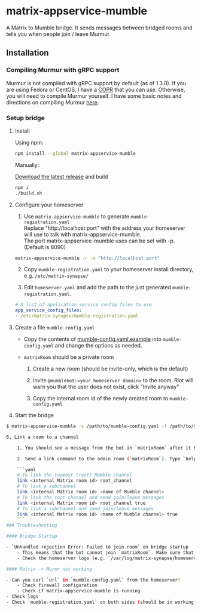 # matrix-appservice-mumble

A Matrix to Mumble bridge. It sends messages between bridged rooms and tells you when people join / leave Murmur.

## Installation

### Compiling Murmur with gRPC support

Murmur is not compiled with gRPC support by default (as of 1.3.0). If you are using Fedora or CentOS, I have a [COPR](https://copr.fedorainfracloud.org/coprs/mymindstorm/mumble-grpc/) that you can use. Otherwise, you will need to compile Murmur yourself. I have some basic notes and directions on compiling Murmur [here](COMPILING_MURMUR.md).

### Setup bridge

1. Install

    Using npm:
    ```bash
    npm install --global matrix-appservice-mumble
    ```

    Manually:

    [Download the latest release](https://github.com/mymindstorm/matrix-appservice-mumble/releases) and build

    ```bash
    npm i
    ./build.sh
    ```
2. Configure your homeserver
    1. Use `matrix-appservice-mumble` to generate `mumble-registration.yaml`  
    Replace "http://localhost:port" with the address your homeserver will use to talk with matrix-appservice-mumble.  
    The port matrix-appservice-mumble uses can be set with -p. (Default is 8090)

    ```bash
    matrix-appservice-mumble -r -u "http://localhost:port"
    ```

    2. Copy `mumble-registration.yaml` to your homeserver install directory, e.g. `/etc/matrix-synapse/`

    3. Edit `homeserver.yaml` and add the path to the just generated `mumble-registration.yaml`.

    ```yaml
    # A list of application service config files to use
    app_service_config_files:
    - /etc/matrix-synapse/mumble-registration.yaml
    ```

4. Create a file `mumble-config.yaml`

    - Copy the contents of [mumble-config.yaml.example](https://github.com/mymindstorm/matrix-appservice-mumble/blob/master/mumble-config.yaml.example) into `mumble-config.yaml` and change the options as needed.

    - `matrixRoom` should be a private room
        
        1. Create a new room (should be invite-only, which is the default)

        2. Invite `@mumblebot:<your homeserver domain>` to the room. Riot will warn you that the user does not exist, click "Invite anyway"

        3. Copy the internal room id of the newly created room to `mumble-config.yaml`

5. Start the bridge

```bash
$ matrix-appservice-mumble -c /path/to/mumble-config.yaml -f /path/to/mumble-registration.yaml`

6. Link a room to a channel

    1. You should see a message from the bot in `matrixRoom` after it has successfully started up

    2. Send a link command to the admin room (`matrixRoom`). Type `help` to get a list of all commands.

    ```yaml
    # To link the topmost (root) Mumble channel
    link <internal Matrix room id> root_channel
    # To link a subchannel
    link <internal Matrix room id> <name of Mumble channel>
    # To link the root channel and send join/leave messages
    link <internal Matrix room id> root_channel true
    # To link a subchannel and send join/leave messages
    link <internal Matrix room id> <name of Mumble channel> true
    ```        
### Troubleshooting

#### Bridge Startup

- `Unhandled rejection Error: Failed to join room` on bridge startup
    - This means that the bot cannot join `matrixRoom`. Make sure that the bot has access (I.e. has the bot been invited) to the room. 
    - Check the homeserver logs (e.g. `/var/log/matrix-synapse/homeserver.log`) for more information

#### Matrix -> Murmr not working

- Can you curl `url` in `mumble-config.yaml` from the homeserver?
    - Check firewall configuration
    - Check if matrix-appservice-mumble is running
- Check logs
- Check `mumble-registration.yaml` on both sides (should be in working directory of matrix-appservice-mumble and on homeserver)
